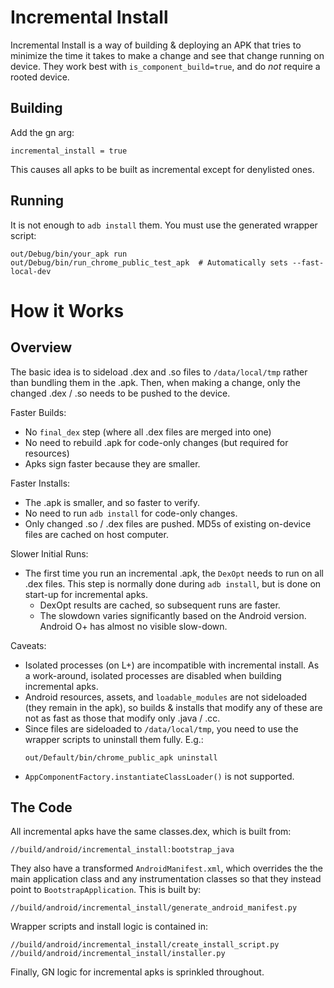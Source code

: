 # Incremental Install

Incremental Install is a way of building & deploying an APK that tries to
minimize the time it takes to make a change and see that change running on
device. They work best with `is_component_build=true`, and do *not* require a
rooted device.

## Building

Add the gn arg:

    incremental_install = true

This causes all apks to be built as incremental except for denylisted ones.

## Running

It is not enough to `adb install` them. You must use the generated wrapper
script:

    out/Debug/bin/your_apk run
    out/Debug/bin/run_chrome_public_test_apk  # Automatically sets --fast-local-dev

# How it Works

## Overview

The basic idea is to sideload .dex and .so files to `/data/local/tmp` rather
than bundling them in the .apk. Then, when making a change, only the changed
.dex / .so needs to be pushed to the device.

Faster Builds:

 * No `final_dex` step (where all .dex files are merged into one)
 * No need to rebuild .apk for code-only changes (but required for resources)
 * Apks sign faster because they are smaller.

Faster Installs:

 * The .apk is smaller, and so faster to verify.
 * No need to run `adb install` for code-only changes.
 * Only changed .so / .dex files are pushed. MD5s of existing on-device files
   are cached on host computer.

Slower Initial Runs:

 * The first time you run an incremental .apk, the `DexOpt` needs to run on all
   .dex files. This step is normally done during `adb install`, but is done on
   start-up for incremental apks.
   * DexOpt results are cached, so subsequent runs are faster.
   * The slowdown varies significantly based on the Android version. Android O+
     has almost no visible slow-down.

Caveats:
 * Isolated processes (on L+) are incompatible with incremental install. As a
   work-around, isolated processes are disabled when building incremental apks.
 * Android resources, assets, and `loadable_modules` are not sideloaded (they
   remain in the apk), so builds & installs that modify any of these are not as
   fast as those that modify only .java / .cc.
 * Since files are sideloaded to `/data/local/tmp`, you need to use the wrapper
   scripts to uninstall them fully. E.g.:
   ```shell
   out/Default/bin/chrome_public_apk uninstall
   ```
 * `AppComponentFactory.instantiateClassLoader()` is not supported.

## The Code

All incremental apks have the same classes.dex, which is built from:

    //build/android/incremental_install:bootstrap_java

They also have a transformed `AndroidManifest.xml`, which overrides the the
main application class and any instrumentation classes so that they instead
point to `BootstrapApplication`. This is built by:

    //build/android/incremental_install/generate_android_manifest.py

Wrapper scripts and install logic is contained in:

    //build/android/incremental_install/create_install_script.py
    //build/android/incremental_install/installer.py

Finally, GN logic for incremental apks is sprinkled throughout.
